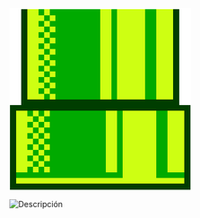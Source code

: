 ![tuberia_mariano](https://github.com/Deploy-peace/Deploy-peace/blob/cd18f06745faf81f2ea6eac8836a56dc21538eb8/mariano(1).png)


<img src="imagen.jpg" alt="Descripción" width="200" height="150">
